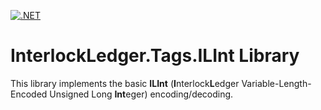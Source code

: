 [![.NET](https://github.com/interlockledger/interlockledger-tags-ilint/actions/workflows/dotnetcore.yml/badge.svg)](https://github.com/interlockledger/interlockledger-tags-ilint/actions/workflows/dotnetcore.yml)

# InterlockLedger.Tags.ILInt Library

This library implements the basic **ILInt** (**I**nterlock**L**edger Variable-Length-Encoded Unsigned Long **Int**eger) encoding/decoding.
